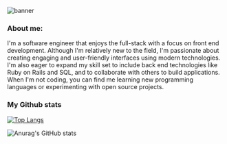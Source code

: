 ![banner](https://user-images.githubusercontent.com/113771310/229291312-ad3c13f5-df70-4487-8a25-115a81534319.png)

### About me:

I'm a software engineer that enjoys the full-stack with a focus on front end development. Although I'm relatively new to the field, I'm passionate about creating engaging and user-friendly interfaces using modern technologies. I'm also eager to expand my skill set to include back end technologies like Ruby on Rails and SQL, and to collaborate with others to build applications. When I'm not coding, you can find me learning new programming languages or experimenting with open source projects.

### My Github stats

[![Top Langs](https://github-readme-stats.vercel.app/api/top-langs/?username=Aiub98&show_icons=true&theme=dracula&hide_progress=true)](https://github.com/Aiub98/github-readme-stats)

![Anurag's GitHub stats](https://github-readme-stats.vercel.app/api?username=Aiub98&show_icons=true&theme=dracula) 



